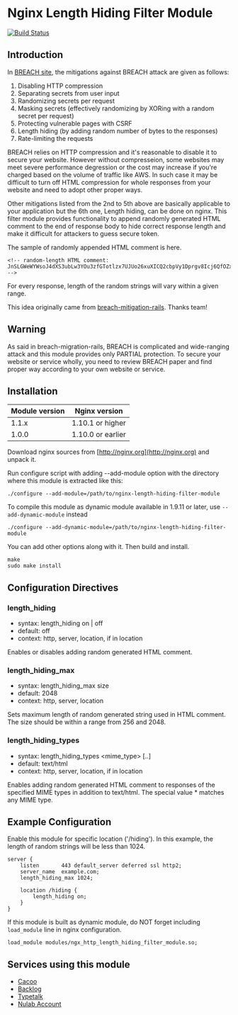 
# Nginx Length Hiding Filter Module

[![Build Status](https://travis-ci.org/nulab/nginx-length-hiding-filter-module.svg?branch=master)](https://travis-ci.org/nulab/nginx-length-hiding-filter-module)

## Introduction

In [BREACH site](http://breachattack.com/), the mitigations against BREACH attack are given as follows:

1. Disabling HTTP compression
2. Separating secrets from user input
3. Randomizing secrets per request
4. Masking secrets (effectively randomizing by XORing with a random secret per request)
5. Protecting vulnerable pages with CSRF
6. Length hiding (by adding random number of bytes to the responses)
7. Rate-limiting the requests

BREACH relies on HTTP compression and it's reasonable to disable it to secure your website. However without compresseion, some websites may meet severe performance degression or the cost may increase if you're charged based on the volume of traffic like AWS. In such case it may be difficult to turn off HTML compression for whole responses from your website and need to adopt other proper ways.

Other mitigations listed from the 2nd to 5th above are basically applicable to your application but the 6th one, Length hiding, can be done on nginx. This filter module provides functionality to append randomly generated HTML comment to the end of response body to hide correct response length and make it difficult for attackers to guess secure token.

The sample of randomly appended HTML comment is here.
```
<!-- random-length HTML comment: JnSLGWeWYWsoJ4dXS3ubLw3YOu3zfGTotlzx7UJUo26xuXICQ2cbpVy1Dprgv8Icj6QfOZx2Ptp9HxCVoevTxhKzMzV6xeYXao0oCngRWJRb4Tvive1iBAXLzrHlLg6jKwNKXrct0tJuA2TvWIRVIng6UoffIbCQLPbi63PwmWemOxVi6m3CPa6hCbAK2CaBR1jLux7UJa4WNN4H0yIDMElMglWWouY5m5FUqAn0afMmtErj0zkA2LMWxisZRES38XLoYycySmaBrIih5IixUsJFR0ei4uZ0IifgV5SnitoNzMusSQem9npObHuU2HKApneAjwnFdPSQZA9sRdSOE8agDI05P832mV1JIcOjsg0FgzxvSG7UEX0HdqBqp2jPOYYW0k5gGtmkiXWydRJfn9lGomxReUeqq2Aec69gplEM6a8aqH5TFgXrGK8jcaPISQlsKkMxJQ7Fp6fVDbmI59xCIvlk -->
```
For every response, length of the random strings will vary within a given range.

This idea originally came from [breach-mitigation-rails](https://github.com/meldium/breach-mitigation-rails/). Thanks team!

## Warning

As said in breach-migration-rails, BREACH is complicated and wide-ranging attack and this module provides only PARTIAL protection. To secure your website or service wholly, you need to review BREACH paper and find proper way according to your own website or service.

## Installation

Module version | Nginx version
--- | ---
1.1.x | 1.10.1 or higher
1.0.0 | 1.10.0 or earlier

Download nginx sources from [http://nginx.org](http://nginx.org) and unpack it.

Run configure script with adding --add-module option with the directory where this module is extracted like this:
```
./configure --add-module=/path/to/nginx-length-hiding-filter-module
```
To compile this module as dynamic module available in 1.9.11 or later, use `--add-dynamic-module` instead
```
./configure --add-dynamic-module=/path/to/nginx-length-hiding-filter-module
```
You can add other options along with it. Then build and install.
```
make
sudo make install
```

## Configuration Directives


### length_hiding

* syntax: length_hiding on | off
* default: off
* context: http, server, location, if in location

Enables or disables adding random generated HTML comment.

### length_hiding_max

* syntax: length_hiding_max size
* default: 2048
* context: http, server, location

Sets maximum length of random generated string used in HTML comment. The size should be within a range from 256 and 2048.

### length_hiding_types

* syntax: length_hiding_types <mime_type> [..]
* default: text/html
* context: http, server, location, if in location

Enables adding random generated HTML comment to responses of the specified MIME types in addition to text/html. The special value * matches any MIME type. 

## Example Configuration

Enable this module for specific location ('/hiding'). In this example, the length of random strings will be less than 1024.
```
server {
    listen       443 default_server deferred ssl http2;
    server_name  example.com;
    length_hiding_max 1024;

    location /hiding {
        length_hiding on;
    }
}
```

If this module is built as dynamic module, do NOT forget including `load_module` line in nginx configuration.
```
load_module modules/ngx_http_length_hiding_filter_module.so;
```

## Services using this module

* [Cacoo](https://cacoo.com/)
* [Backlog](https://backlogtool.com/)
* [Typetalk](https://typetalk.in/)
* [Nulab Account](https://apps.nulab-inc.com/)
